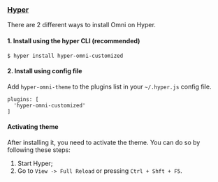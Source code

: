 ### [Hyper](https://hyper.is/)

There are 2 different ways to install Omni on Hyper.

#### 1. Install using the hyper CLI (recommended)

```shell
$ hyper install hyper-omni-customized
```

#### 2. Install using config file

Add `hyper-omni-theme` to the plugins list in your `~/.hyper.js` config file.

```shell
plugins: [
  'hyper-omni-customized'
]
```

#### Activating theme

After installing it, you need to activate the theme. You can do so by following these steps:

1.  Start Hyper;
2.  Go to `View -> Full Reload` or pressing `Ctrl + Shft + F5`.
